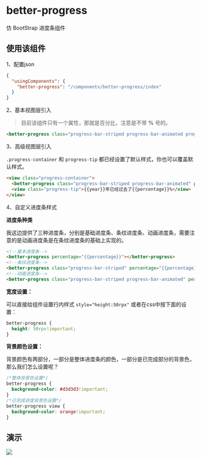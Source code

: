 # better-progress

仿 BootStrap 进度条组件

## 使用该组件

1、配置json

```json
{
  "usingComponents": {
    "better-progress": "/components/better-progress/index"
  }
}
```

2、基本视图层引入

> 目前该组件只有一个属性，那就是百分比，注意是不带 **%** 号的。

```html
<better-progress class="progress-bar-striped progress-bar-animated progress-bg-info" percentage="{{percentage}}"></better-progress>
```

3、高级视图层引入

`.progress-container` 和 `progress-tip` 都已经设置了默认样式，你也可以覆盖默认样式。

```html
<view class="progress-container">
  <better-progress class="progress-bar-striped progress-bar-animated" percentage="{{percentage}}"></better-progress>
  <view class="progress-tip">{{year}}年已经过去了{{percentage}}%</view>
</view>
```

4、自定义进度条样式

**进度条种类**

我这边提供了三种进度条，分别是基础进度条、条纹进度条、动画进度条，需要注意的是动画进度条是在条纹进度条的基础上实现的。

```html
<!--基本进度条-->
<better-progress percentage="{{percentage}}"></better-progress>
<!--条纹进度条-->
<better-progress class="progress-bar-striped" percentage="{{percentage}}"></better-progress>
<!--动画进度条-->
<better-progress class="progress-bar-striped progress-bar-animated" percentage="{{percentage}}"></better-progress>
```

**宽度设置：**

可以直接给组件设置行内样式 `style="height:50rpx"` 或者在css中按下面的设置：

```css
better-progress {
  height: 50rpx!important;
}
```

**背景颜色设置：**

背景颜色有两部分，一部分是整体进度条的颜色，一部分是已完成部分的背景色，那么我们怎么设置呢？

```css
/*整体背景色设置*/
better-progress {
  background-color: #d3d3d3!important;
}
/*已完成进度背景色设置*/
better-progress view {
  background-color: orange!important;
}
```

## 演示

![](http://cdn.wakeuptocode.me/%E5%BE%AE%E4%BF%A1%E6%88%AA%E5%9B%BE_20180506212716.png)
